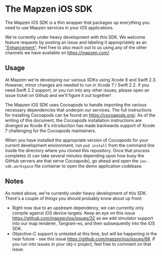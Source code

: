 # The Mapzen iOS SDK

The Mapzen iOS SDK is a thin wrapper that packages up everything you need to use Mapzen services in your iOS applications.

We're currently under heavy development with this SDK. We welcome feature requests by posting an issue and labeling it appropriately as an ["Enhancement"](https://github.com/mapzen/ios/issues?q=is%3Aopen+is%3Aissue+label%3Aenhancement). Feel free to also reach out to us using any of the other channels we have available on https://mapzen.com/.

## Usage

At Mapzen we're developing our various SDKs using Xcode 8 and Swift 2.3. However, minor changes are needed to run in Xcode 7 / Swift 2.2. If you need Swift 2.2 support, or you run into any other issues, please open an issue ticket on Github and we'll figure it out together! 

The Mapzen iOS SDK uses Cocoapods to handle importing the various necessary dependencies that underpin our services. The full instructions for installing Cocoapods can be found on https://cocoapods.org/. As of the writing of this document, the Cocoapods installation instructions are diverged as Xcode 8's introduction has made backwards support of Xcode 7 challenging for the Cocoapods maintainers.

When you have installed the appropriate version of Cocoapods for your current development environment, run `pod install` from the command line inside the directory where you cloned this repository. Once that process completes (it can take several minutes depending upon how busy the GitHub servers are that serve Cocoapods), go ahead and open the `ios-sdk.workspace` file container to open the demo application codebase. 

## Notes

As noted above, we're currently under heavy development of this SDK. There's a couple of things you should probably know about up front:
* Right now due to an upstream dependency, we can currently only compile against iOS device targets. Keep an eye on this issue https://github.com/mapzen/ios/issues/32 as we add simulator support into our map renderer, Tangram-es, and then subsequently into the iOS SDK.
* Objective-C support is untested at this time, but will be happening in the near future - see this issue https://github.com/mapzen/ios/issues/68. If you run into issues in your obj-c project, feel free to comment on that issue.
